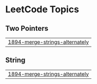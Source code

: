 

<!---LeetCode Topics Start-->
# LeetCode Topics
## Two Pointers
|  |
| ------- |
| [1894-merge-strings-alternately](https://github.com/LachlanKreunen/LeetCode/tree/master/1894-merge-strings-alternately) |
## String
|  |
| ------- |
| [1894-merge-strings-alternately](https://github.com/LachlanKreunen/LeetCode/tree/master/1894-merge-strings-alternately) |
<!---LeetCode Topics End-->